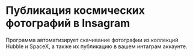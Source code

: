# Публикация космических фотографий в Insagram

Программа автоматизирует скачивание фотографии из коллекций Hubble и SpaceX, а также их публикацию в вашем интаграм аккаунте.

